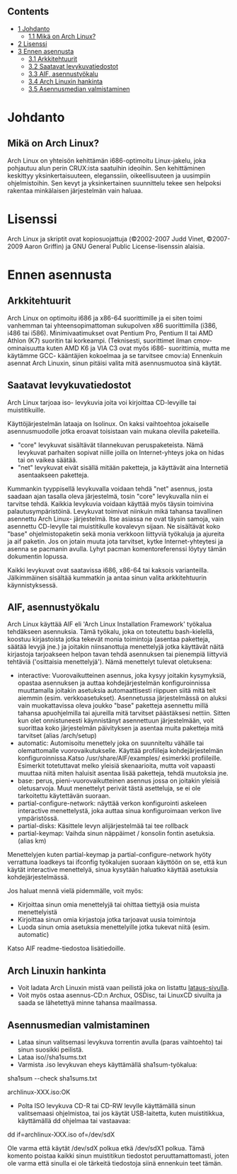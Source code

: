 ## Contents

*   [1 Johdanto](#Johdanto)
    *   [1.1 Mikä on Arch Linux?](#Mikä_on_Arch_Linux?)
*   [2 Lisenssi](#Lisenssi)
*   [3 Ennen asennusta](#Ennen_asennusta)
    *   [3.1 Arkkitehtuurit](#Arkkitehtuurit)
    *   [3.2 Saatavat levykuvatiedostot](#Saatavat_levykuvatiedostot)
    *   [3.3 AIF, asennustyökalu](#AIF,_asennustyökalu)
    *   [3.4 Arch Linuxin hankinta](#Arch_Linuxin_hankinta)
    *   [3.5 Asennusmedian valmistaminen](#Asennusmedian_valmistaminen)

# Johdanto

## Mikä on Arch Linux?

Arch Linux on yhteisön kehittämän i686-optimoitu Linux-jakelu, joka pohjautuu alun perin CRUX:ista saatuihin ideoihin. Sen kehittäminen keskittyy yksinkertaisuuteen, eleganssiin, oikeellisuuteen ja uusimpiin ohjelmistoihin. Sen kevyt ja yksinkertainen suunnittelu tekee sen helpoksi rakentaa minkälaisen järjestelmän vain haluaa.

# Lisenssi

Arch Linux ja skriptit ovat kopiosuojattuja (©2002-2007 Judd Vinet, ©2007-2009 Aaron Griffin) ja GNU General Public License-lisenssin alaisia.

# Ennen asennusta

## Arkkitehtuurit

Arch Linux on optimoitu i686 ja x86-64 suorittimille ja ei siten toimi vanhemman tai yhteensopimattoman sukupolven x86 suorittimilla (i386, i486 tai i586). Minimivaatimukset ovat Pentium Pro, Pentium II tai AMD Athlon (K7) suoritin tai korkeampi. (Teknisesti, suorittimet ilman cmov- ominaisuutta kuten AMD K6 ja VIA C3 ovat myös i686- suorittimia, mutta me käytämme GCC- kääntäjien kokoelmaa ja se tarvitsee cmov:ia) Ennenkuin asennat Arch Linuxin, sinun pitäisi valita mitä asennusmuotoa sinä käytät.

## Saatavat levykuvatiedostot

Arch Linux tarjoaa iso- levykuvia joita voi kirjoittaa CD-levyille tai muistitikuille.

Käyttöjärjestelmän lataaja on Isolinux. On kaksi vaihtoehtoa jokaiselle asennusmuodolle jotka eroavat toisistaan vain mukana olevilla paketeilla.

*   "core" levykuvat sisältävät tilannekuvan peruspaketeista. Nämä levykuvat parhaiten sopivat niille joilla on Internet-yhteys joka on hidas tai on vaikea säätää.
*   "net" levykuvat eivät sisällä mitään paketteja, ja käyttävät aina Internetiä asentaakseen paketteja.

Kummankin tyyppisellä levykuvalla voidaan tehdä "net" asennus, josta saadaan ajan tasalla oleva järjestelmä, tosin "core" levykuvalla niin ei tarvitse tehdä. Kaikkia levykuvia voidaan käyttää myös täysin toimivina palautusympäristöinä. Levykuvat toimivat niinkuin mikä tahansa tavallinen asennettu Arch Linux- järjestelmä. Itse asiassa ne ovat täysin samoja, vain asennettu CD-levylle tai muistitikulle kovalevyn sijaan. Ne sisältävät koko "base" ohjelmistopaketin sekä monia verkkoon liittyviä työkaluja ja ajureita ja aif paketin. Jos on jotain muuta jota tarvitset, kytke Internet-yhteytesi ja asenna se pacmanin avulla. Lyhyt pacman komentoreferenssi löytyy tämän dokumentin lopussa.

Kaikki levykuvat ovat saatavissa i686, x86-64 tai kaksois varianteilla. Jälkimmäinen sisältää kummatkin ja antaa sinun valita arkkitehtuurin käynnistyksessä.

## AIF, asennustyökalu

Arch Linux käyttää AIF eli 'Arch Linux Installation Framework' työkalua tehdäkseen asennuksia. Tämä työkalu, joka on toteutettu bash-kielellä, koostuu kirjastoista jotka tekevät monia toimintoja (asentaa paketteja, säätää levyjä jne.) ja joitakin niinsanottuja menettelyjä jotka käyttävät näitä kirjastoja tarjoakseen helpon tavan tehdä asennuksen tai pienempiä liittyviä tehtäviä ('osittaisia menettelyjä'). Nämä menettelyt tulevat oletuksena:

*   interactive: Vuorovaikutteinen asennus, joka kysyy joitakin kysymyksiä, opastaa asennuksen ja auttaa kohdejärjestelmän konfiguroinnissa muuttamalla joitakin asetuksia automaattisesti riippuen siitä mitä teit aiemmin (esim. verkkoasetukset). Asennetussa järjestelmässä on aluksi vain muokattavissa oleva joukko "base" paketteja asennettu millä tahansa apuohjelmilla tai ajureilla mitä tarvitset päästäksesi nettiin. Sitten kun olet onnistuneesti käynnistänyt asennettuun järjestelmään, voit suorittaa koko järjestelmän päivityksen ja asentaa muita paketteja mitä tarvitset (alias /arch/setup)
*   automatic: Automisoitu menettely joka on suunniteltu vähälle tai olemattomalle vuorovaikutukselle. Käyttää profiileja kohdejärjestelmän konfiguroinnissa.Katso /usr/share/AIF/examples/ esimerkki profiileille. Esimerkit totetuttavat melko yleisiä skenaarioita, mutta voit vapaasti muuttaa niitä miten haluisit asentaa lisää paketteja, tehdä muutoksia jne.
*   base: perus, pieni-vuorovaikutteinen asennus jossa on joitakin yleisiä oletusarvoja. Muut menettelyt perivät tästä asetteluja, se ei ole tarkoitettu käytettävän suoraan.
*   partial-configure-network: näyttää verkon konfigurointi askeleen interactive menettelystä, joka auttaa sinua konfiguroimaan verkon live ympäristössä.
*   partial-disks: Käsittele levyn alijärjestelmää tai tee rollback
*   partial-keymap: Vaihda sinun näppäimet / konsolin fontin asetuksia. (alias km)

Menettelyjen kuten partial-keymap ja partial-configure-network hyöty verrattuna loadkeys tai ifconfig työkalujen suoraan käyttöön on se, että kun käytät interactive menettelyä, sinua kysytään haluatko käyttää asetuksia kohdejärjestelmässä.

Jos haluat mennä vielä pidemmälle, voit myös:

*   Kirjoittaa sinun omia menettelyjä tai ohittaa tiettyjä osia muista menettelyistä
*   Kirjoittaa sinun omia kirjastoja jotka tarjoavat uusia toimintoja
*   Luoda sinun omia asetuksia menettelyille jotka tukevat niitä (esim. automatic)

Katso AIF readme-tiedostoa lisätiedoille.

## Arch Linuxin hankinta

*   Voit ladata Arch Linuxin mistä vaan peilistä joka on listattu [lataus-sivulla](https://www.archlinux.org/download/).
*   Voit myös ostaa asennus-CD:n Archux, OSDisc, tai LinuxCD sivuilta ja saada se lähetettyä minne tahansa maailmassa.

## Asennusmedian valmistaminen

*   Lataa sinun valitsemasi levykuva torrentin avulla (paras vaihtoehto) tai sinun suosikki peilistä.
*   Lataa iso/<release>/sha1sums.txt
*   Varmista .iso levykuvan eheys käyttämällä sha1sum-työkalua:

sha1sum --check sha1sums.txt

archlinux-XXX.iso:OK

*   Polta ISO levykuva CD-R tai CD-RW levylle käyttämällä sinun valitsemaasi ohjelmistoa, tai jos käytät USB-laitetta, kuten muistitikkua, käyttämällä dd ohjelmaa tai vastaavaa:

dd if=archlinux-XXX.iso of=/dev/sdX

Ole varma että käytät /dev/sdX polkua etkä /dev/sdX1 polkua. Tämä komento poistaa kaikki sinun muistitikun tiedostot peruuttamattomasti, joten ole varma että sinulla ei ole tärkeitä tiedostoja siinä ennenkuin teet tämän.